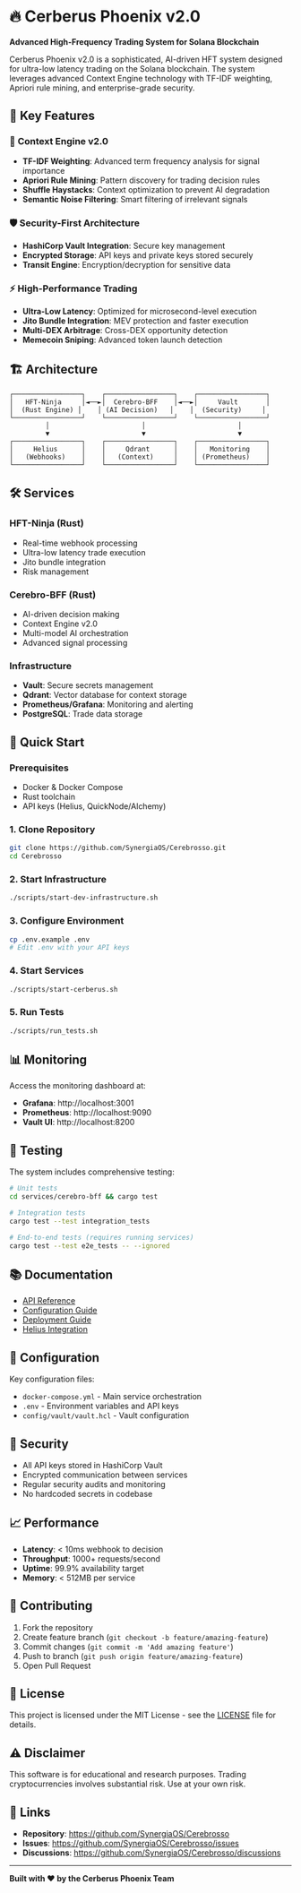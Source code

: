 # 🔥 Cerberus Phoenix v2.0

**Advanced High-Frequency Trading System for Solana Blockchain**

Cerberus Phoenix v2.0 is a sophisticated, AI-driven HFT system designed for ultra-low latency trading on the Solana blockchain. The system leverages advanced Context Engine technology with TF-IDF weighting, Apriori rule mining, and enterprise-grade security.

## 🚀 Key Features

### 🧠 **Context Engine v2.0**
- **TF-IDF Weighting**: Advanced term frequency analysis for signal importance
- **Apriori Rule Mining**: Pattern discovery for trading decision rules  
- **Shuffle Haystacks**: Context optimization to prevent AI degradation
- **Semantic Noise Filtering**: Smart filtering of irrelevant signals

### 🛡️ **Security-First Architecture**
- **HashiCorp Vault Integration**: Secure key management
- **Encrypted Storage**: API keys and private keys stored securely
- **Transit Engine**: Encryption/decryption for sensitive data

### ⚡ **High-Performance Trading**
- **Ultra-Low Latency**: Optimized for microsecond-level execution
- **Jito Bundle Integration**: MEV protection and faster execution
- **Multi-DEX Arbitrage**: Cross-DEX opportunity detection
- **Memecoin Sniping**: Advanced token launch detection

## 🏗️ Architecture

```
┌─────────────────┐    ┌─────────────────┐    ┌─────────────────┐
│   HFT-Ninja     │◄──►│  Cerebro-BFF    │◄──►│     Vault       │
│  (Rust Engine) │    │ (AI Decision)   │    │  (Security)     │
└─────────────────┘    └─────────────────┘    └─────────────────┘
         │                       │                       │
         ▼                       ▼                       ▼
┌─────────────────┐    ┌─────────────────┐    ┌─────────────────┐
│     Helius      │    │     Qdrant      │    │   Monitoring    │
│   (Webhooks)    │    │   (Context)     │    │ (Prometheus)    │
└─────────────────┘    └─────────────────┘    └─────────────────┘
```

## 🛠️ Services

### **HFT-Ninja** (Rust)
- Real-time webhook processing
- Ultra-low latency trade execution
- Jito bundle integration
- Risk management

### **Cerebro-BFF** (Rust)
- AI-driven decision making
- Context Engine v2.0
- Multi-model AI orchestration
- Advanced signal processing

### **Infrastructure**
- **Vault**: Secure secrets management
- **Qdrant**: Vector database for context storage
- **Prometheus/Grafana**: Monitoring and alerting
- **PostgreSQL**: Trade data storage

## 🚀 Quick Start

### Prerequisites
- Docker & Docker Compose
- Rust toolchain
- API keys (Helius, QuickNode/Alchemy)

### 1. Clone Repository
```bash
git clone https://github.com/SynergiaOS/Cerebrosso.git
cd Cerebrosso
```

### 2. Start Infrastructure
```bash
./scripts/start-dev-infrastructure.sh
```

### 3. Configure Environment
```bash
cp .env.example .env
# Edit .env with your API keys
```

### 4. Start Services
```bash
./scripts/start-cerberus.sh
```

### 5. Run Tests
```bash
./scripts/run_tests.sh
```

## 📊 Monitoring

Access the monitoring dashboard at:
- **Grafana**: http://localhost:3001
- **Prometheus**: http://localhost:9090
- **Vault UI**: http://localhost:8200

## 🧪 Testing

The system includes comprehensive testing:

```bash
# Unit tests
cd services/cerebro-bff && cargo test

# Integration tests  
cargo test --test integration_tests

# End-to-end tests (requires running services)
cargo test --test e2e_tests -- --ignored
```

## 📚 Documentation

- [API Reference](docs/API_REFERENCE.md)
- [Configuration Guide](docs/CONFIGURATION_REFERENCE.md)
- [Deployment Guide](docs/DEPLOYMENT_GUIDE.md)
- [Helius Integration](docs/HELIUS_WEBHOOK_INTEGRATION.md)

## 🔧 Configuration

Key configuration files:
- `docker-compose.yml` - Main service orchestration
- `.env` - Environment variables and API keys
- `config/vault/vault.hcl` - Vault configuration

## 🚨 Security

- All API keys stored in HashiCorp Vault
- Encrypted communication between services
- Regular security audits and monitoring
- No hardcoded secrets in codebase

## 📈 Performance

- **Latency**: < 10ms webhook to decision
- **Throughput**: 1000+ requests/second
- **Uptime**: 99.9% availability target
- **Memory**: < 512MB per service

## 🤝 Contributing

1. Fork the repository
2. Create feature branch (`git checkout -b feature/amazing-feature`)
3. Commit changes (`git commit -m 'Add amazing feature'`)
4. Push to branch (`git push origin feature/amazing-feature`)
5. Open Pull Request

## 📄 License

This project is licensed under the MIT License - see the [LICENSE](LICENSE) file for details.

## ⚠️ Disclaimer

This software is for educational and research purposes. Trading cryptocurrencies involves substantial risk. Use at your own risk.

## 🔗 Links

- **Repository**: https://github.com/SynergiaOS/Cerebrosso
- **Issues**: https://github.com/SynergiaOS/Cerebrosso/issues
- **Discussions**: https://github.com/SynergiaOS/Cerebrosso/discussions

---

**Built with ❤️ by the Cerberus Phoenix Team**
